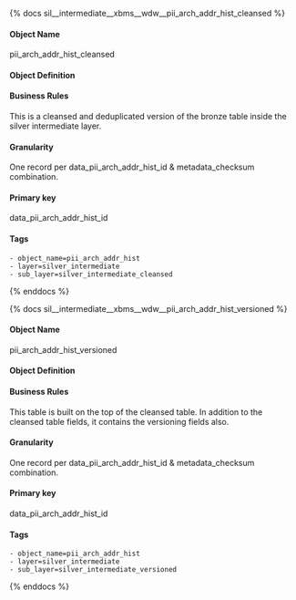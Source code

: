 {% docs sil__intermediate__xbms__wdw__pii_arch_addr_hist_cleansed %}

#### Object Name
pii_arch_addr_hist_cleansed

#### Object Definition


#### Business Rules
This is a cleansed and deduplicated version of the bronze table inside the silver intermediate layer.

#### Granularity
One record per data_pii_arch_addr_hist_id & metadata_checksum combination.

#### Primary key
data_pii_arch_addr_hist_id

#### Tags
    - object_name=pii_arch_addr_hist
    - layer=silver_intermediate
    - sub_layer=silver_intermediate_cleansed

{% enddocs %}

{% docs sil__intermediate__xbms__wdw__pii_arch_addr_hist_versioned %}

#### Object Name
pii_arch_addr_hist_versioned

#### Object Definition


#### Business Rules
This table is built on the top of the cleansed table. In addition to the cleansed table fields, it contains the versioning fields also.

#### Granularity
One record per data_pii_arch_addr_hist_id & metadata_checksum combination.

#### Primary key
data_pii_arch_addr_hist_id

#### Tags
    - object_name=pii_arch_addr_hist
    - layer=silver_intermediate
    - sub_layer=silver_intermediate_versioned

{% enddocs %}